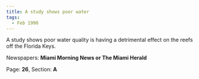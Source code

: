 ```yaml
---  
title: A study shows poor water  
tags:  
  - Feb 1990  
---  
```

  
A study shows poor water quality is having a detrimental effect on the reefs off the Florida Keys.  
  
Newspapers: **Miami Morning News or The Miami Herald**  
  
Page: **26**, Section: **A** 
